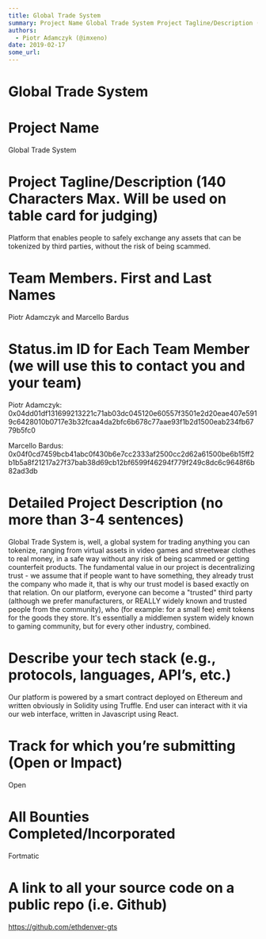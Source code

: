 ```yaml
---
title: Global Trade System
summary: Project Name Global Trade System Project Tagline/Description (140 Characters Max. Will be used on table card for judging) Platform that enables people to safely exchange any assets that can be tokenized by third parties, without the risk of being scammed. Team Members. First and Last Names Piotr Adamczyk and Marcello Bardus Status.im ID for Each Team Member (we will use this to contact you and your team) Piotr Adamczyk- 0x04dd01df131699213221c71ab03dc045120e60557f3501e2d20eae407e5919c6428010b071
authors:
  - Piotr Adamczyk (@imxeno)
date: 2019-02-17
some_url: 
---
```


# Global Trade System

# Project Name

Global Trade System

# Project Tagline/Description (140 Characters Max. Will be used on table card for judging)

Platform that enables people to safely exchange any assets that can be tokenized by third parties, without the risk of being scammed.

# Team Members. First and Last Names

Piotr Adamczyk and Marcello Bardus

# Status.im ID for Each Team Member (we will use this to contact you and your team)

Piotr Adamczyk:
0x04dd01df131699213221c71ab03dc045120e60557f3501e2d20eae407e5919c6428010b0717e3b32fcaa4da2bfc6b678c77aae93f1b2d1500eab234fb6779b5fc0

Marcello Bardus:
0x04f0cd7459bcb41abc0f430b6e7cc2333af2500cc2d62a61500be6b15ff2b1b5a8f21217a27f37bab38d69cb12bf6599f46294f779f249c8dc6c9648f6b82ad3db

# Detailed Project Description (no more than 3-4 sentences)

Global Trade System is, well, a global system for trading anything you can tokenize, ranging from virtual assets in video games and streetwear clothes to real money, in a safe way without any risk of being scammed or getting counterfeit products. The fundamental value in our project is decentralizing trust - we assume that if people want to have something, they already trust the company who made it, that is why our trust model is based exactly on that relation. On our platform, everyone can become a "trusted" third party (although we prefer manufacturers, or REALLY widely known and trusted people from the community), who (for example: for a small fee) emit tokens for the goods they store. It's essentially a middlemen system widely known to gaming community, but for every other industry, combined.

# Describe your tech stack (e.g., protocols, languages, API’s, etc.)

Our platform is powered by a smart contract deployed on Ethereum and written obviously in Solidity using Truffle. End user can interact with it via our web interface, written in Javascript using React.

# Track for which you’re submitting (Open or Impact)

Open

# All Bounties Completed/Incorporated

Fortmatic

# A link to all your source code on a public repo (i.e. Github)

https://github.com/ethdenver-gts



